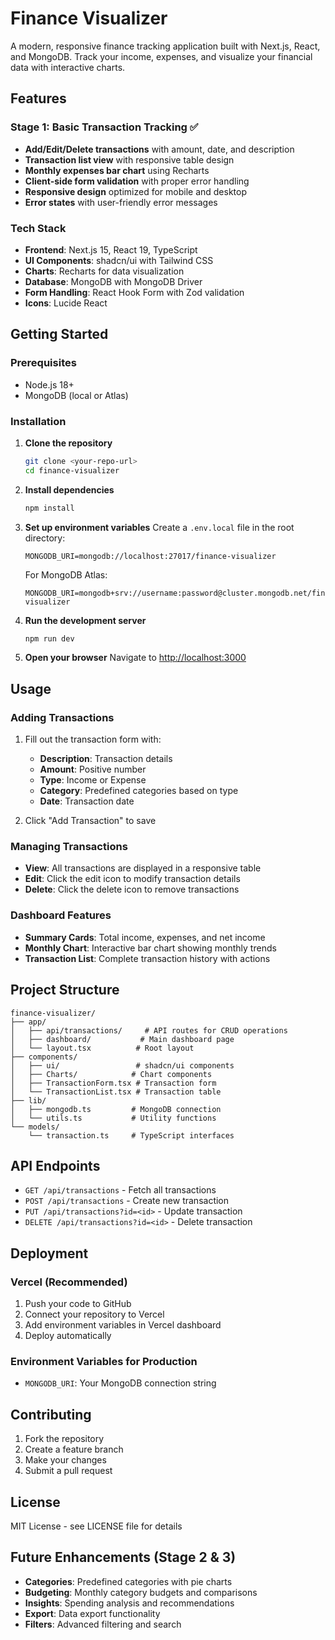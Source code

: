 # Finance Visualizer

A modern, responsive finance tracking application built with Next.js, React, and MongoDB. Track your income, expenses, and visualize your financial data with interactive charts.

## Features

### Stage 1: Basic Transaction Tracking ✅
- **Add/Edit/Delete transactions** with amount, date, and description
- **Transaction list view** with responsive table design
- **Monthly expenses bar chart** using Recharts
- **Client-side form validation** with proper error handling
- **Responsive design** optimized for mobile and desktop
- **Error states** with user-friendly error messages

### Tech Stack
- **Frontend**: Next.js 15, React 19, TypeScript
- **UI Components**: shadcn/ui with Tailwind CSS
- **Charts**: Recharts for data visualization
- **Database**: MongoDB with MongoDB Driver
- **Form Handling**: React Hook Form with Zod validation
- **Icons**: Lucide React

## Getting Started

### Prerequisites
- Node.js 18+ 
- MongoDB (local or Atlas)

### Installation

1. **Clone the repository**
   ```bash
   git clone <your-repo-url>
   cd finance-visualizer
   ```

2. **Install dependencies**
   ```bash
   npm install
   ```

3. **Set up environment variables**
   Create a `.env.local` file in the root directory:
   ```env
   MONGODB_URI=mongodb://localhost:27017/finance-visualizer
   ```
   
   For MongoDB Atlas:
   ```env
   MONGODB_URI=mongodb+srv://username:password@cluster.mongodb.net/finance-visualizer
   ```

4. **Run the development server**
   ```bash
   npm run dev
   ```

5. **Open your browser**
   Navigate to [http://localhost:3000](http://localhost:3000)

## Usage

### Adding Transactions
1. Fill out the transaction form with:
   - **Description**: Transaction details
   - **Amount**: Positive number
   - **Type**: Income or Expense
   - **Category**: Predefined categories based on type
   - **Date**: Transaction date

2. Click "Add Transaction" to save

### Managing Transactions
- **View**: All transactions are displayed in a responsive table
- **Edit**: Click the edit icon to modify transaction details
- **Delete**: Click the delete icon to remove transactions

### Dashboard Features
- **Summary Cards**: Total income, expenses, and net income
- **Monthly Chart**: Interactive bar chart showing monthly trends
- **Transaction List**: Complete transaction history with actions

## Project Structure

```
finance-visualizer/
├── app/
│   ├── api/transactions/     # API routes for CRUD operations
│   ├── dashboard/           # Main dashboard page
│   └── layout.tsx          # Root layout
├── components/
│   ├── ui/                 # shadcn/ui components
│   ├── Charts/            # Chart components
│   ├── TransactionForm.tsx # Transaction form
│   └── TransactionList.tsx # Transaction table
├── lib/
│   ├── mongodb.ts         # MongoDB connection
│   └── utils.ts           # Utility functions
└── models/
    └── transaction.ts     # TypeScript interfaces
```

## API Endpoints

- `GET /api/transactions` - Fetch all transactions
- `POST /api/transactions` - Create new transaction
- `PUT /api/transactions?id=<id>` - Update transaction
- `DELETE /api/transactions?id=<id>` - Delete transaction

## Deployment

### Vercel (Recommended)
1. Push your code to GitHub
2. Connect your repository to Vercel
3. Add environment variables in Vercel dashboard
4. Deploy automatically

### Environment Variables for Production
- `MONGODB_URI`: Your MongoDB connection string

## Contributing

1. Fork the repository
2. Create a feature branch
3. Make your changes
4. Submit a pull request

## License

MIT License - see LICENSE file for details

## Future Enhancements (Stage 2 & 3)

- **Categories**: Predefined categories with pie charts
- **Budgeting**: Monthly category budgets and comparisons
- **Insights**: Spending analysis and recommendations
- **Export**: Data export functionality
- **Filters**: Advanced filtering and search
